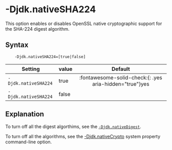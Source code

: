 <!--
* Copyright (c) 2017, 2025 IBM Corp. and others
*
* This program and the accompanying materials are made
* available under the terms of the Eclipse Public License 2.0
* which accompanies this distribution and is available at
* https://www.eclipse.org/legal/epl-2.0/ or the Apache
* License, Version 2.0 which accompanies this distribution and
* is available at https://www.apache.org/licenses/LICENSE-2.0.
*
* This Source Code may also be made available under the
* following Secondary Licenses when the conditions for such
* availability set forth in the Eclipse Public License, v. 2.0
* are satisfied: GNU General Public License, version 2 with
* the GNU Classpath Exception [1] and GNU General Public
* License, version 2 with the OpenJDK Assembly Exception [2].
*
* [1] https://www.gnu.org/software/classpath/license.html
* [2] https://openjdk.org/legal/assembly-exception.html
*
* SPDX-License-Identifier: EPL-2.0 OR Apache-2.0 OR GPL-2.0-only WITH Classpath-exception-2.0 OR GPL-2.0-only WITH OpenJDK-assembly-exception-1.0
-->

# -Djdk.nativeSHA224

This option enables or disables OpenSSL native cryptographic support for the SHA-224 digest algorithm.

## Syntax

        -Djdk.nativeSHA224=[true|false]

| Setting              | value    | Default                                                                        |
|----------------------|----------|:------------------------------------------------------------------------------:|
| `-Djdk.nativeSHA224` | true     | :fontawesome-solid-check:{: .yes aria-hidden="true"}<span class="sr-only">yes</span> |
| `-Djdk.nativeSHA224` | false    |  |

## Explanation

<!--OpenSSL support is enabled by default for the Digest algorithm. If you want to turn off this algorithm only, set this option to `false`.-->

To turn off all the digest algorthims, see the [`-Djdk.nativeDigest`](djdknativedigest.md).

To turn off all the algorithms, see the [-Djdk.nativeCrypto](djdknativecrypto.md) system property command-line option.



<!-- ==== END OF TOPIC ==== djdknativesha224.md ==== -->

